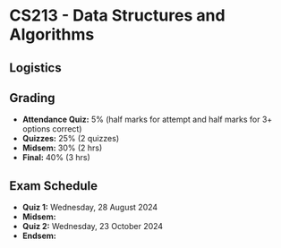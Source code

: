 # CS213 - Data Structures and Algorithms

## Logistics

## Grading

- **Attendance Quiz:** 5% (half marks for attempt and half marks for 3+ options correct)
- **Quizzes:** 25% (2 quizzes)
- **Midsem:** 30% (2 hrs)
- **Final:** 40% (3 hrs)

## Exam Schedule

- **Quiz 1:** Wednesday, 28 August 2024
- **Midsem:** 
- **Quiz 2:** Wednesday, 23 October 2024
- **Endsem:** 
